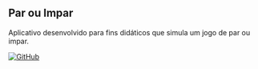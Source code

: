 <h2>Par ou Impar</h2>
<p>Aplicativo desenvolvido para fins didáticos que simula um jogo de par ou impar.</p>


[![GitHub](https://img.shields.io/github/license/mashape/apistatus.svg)](https://github.com/marcoscuomo/ParouImpar/blob/master/LICENSE)



